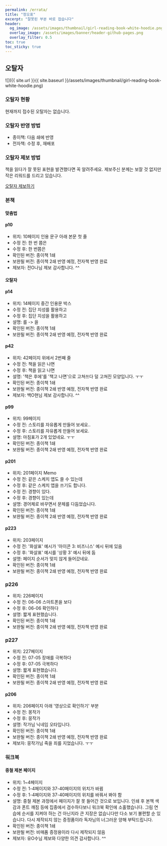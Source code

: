 ```yaml
---
permalink: /errata/
title: "정오표"
excerpt: "잘못된 부분 바로 잡습니다"
header:
  og_image: /assets/images/thumbnail/girl-reading-book-white-hoodie.png
  overlay_image: /assets/images/banner/header-github-pages.png
  overlay_filter: 0.5
toc: true
toc_sticky: true
---
```

## 오탈자

![]({{ site.url }}{{ site.baseurl }}/assets/images/thumbnail/girl-reading-book-white-hoodie.png)

### 오탈자 현황
<!-- 읽는 데 불편드려 죄송합니다.<br/> -->
현재까지 접수된 오탈자는 없습니다.

### 오탈자 반영 방법
* 종이책: 다음 쇄에 반영
* 전자책: 수정 후, 재배포

### 오탈자 제보 방법
책을 읽다가 잘 못된 표현을 발견했다면 꼭 알려주세요. 
제보주신 분께는 보잘 것 없지만 작은 리워드를 드리고 있습니다.

<a href="https://zzom.io/participation/#%EC%98%A4%ED%83%88%EC%9E%90-%EC%A0%9C%EB%B3%B4" target="_blank" class="btn btn--info btn--small">오탈자 제보하기</a>

<!-- 작성 포맷
### 000p
* 수정 내용: 
* 수정 전: 
* 수정 후: 
* 확인된 버전: 종이책 1쇄, 전자책 v1.0
* 보완될 버전: 종이책 2쇄, 전자책 v1.1

### 000p
* 제안 내용: 
* 원문: 
* 제안: 
* 적용 여부: 
* 참고: <a href="" target="_blank"></a>
* 확인된 버전: 종이책 1쇄, 전자책 v1.0
-->


### 본책

#### 맞춤법 

#### p10
- 위치: 10페이지 인용 문구 아래 본문 첫 줄
- 수정 전: 한 번 쯤은
- 수정 후: 한 번쯤은
- 확인된 버전: 종이책 1쇄
- 보완될 버전: 종이책 2쇄 반영 예정, 전자책 반영 완료
- 제보자: 전O나님 제보 감사합니다. ^^

#### 오탈자

#### p14
- 위치: 14페이지 중간 인용문 박스
- 수정 전: 집단 지성를 활용하고
- 수정 후: 집단 지성을 활용하고
- 설명: 를 -> 을
- 확인된 버전: 종이책 1쇄
- 보완될 버전: 종이책 2쇄 반영 예정, 전자책 반영 완료

#### p42
- 위치: 42페이지 위에서 2번째 줄
- 수정 전: 책을 읽은 나면
- 수정 후: 책을 읽고 나면
- 설명: '책은 후에'를 '책고 나면'으로 고쳐쓰다 덜 고쳐진 모양입니다. ㅜㅜ 
- 확인된 버전: 종이책 1쇄
- 보완될 버전: 종이책 2쇄 반영 예정, 전자책 반영 완료
- 제보자: 백O현님 제보 감사합니다. ^^

#### p99
- 위치: 99페이지
- 수정 전: 스토리를 자유롭게 만들어 보세요.. 
- 수정 후: 스토리를 자유롭게 만들어 보세요.
- 설명: 마침표가 2개 있었네요. ㅜㅜ 
- 확인된 버전: 종이책 1쇄
- 보완될 버전: 종이책 2쇄 반영 예정, 전자책 반영 완료

#### p201
- 위치: 201페이지 Memo
- 수정 전: 같은 스케치 앱도 쓸 수 있는데 
- 수정 후: 같은 스케치 앱을 쓰기도 합니다. 
- 수정 전: 경향이 있다.
- 수정 후: 경향이 있는데
- 설명: 경어체로 바꾸면서 문체를 다듬었습니다.
- 확인된 버전: 종이책 1쇄
- 보완될 버전: 종이책 2쇄 반영 예정, 전자책 반영 완료

#### p223
- 위치: 203페이지
- 수정 전: '화살표' 예시가 '아이콘 3: 비즈니스' 예시 뒤에 있음 
- 수정 후: '화살표' 예시를 '상황 3' 예시 뒤에 둠
- 설명: 페이지 순서가 맞지 않게 들어갔네요.
- 확인된 버전: 종이책 1쇄
- 보완될 버전: 종이책 2쇄 반영 예정, 전자책 반영 완료

### p226
- 위치: 226페이지
- 수정 전: 06-06 스마트폰을 보다
- 수정 후: 06-06 확인하다
- 설명: 짧게 표현했습니다.
- 확인된 버전: 종이책 1쇄
- 보완될 버전: 종이책 2쇄 반영 예정, 전자책 반영 완료

### p227
- 위치: 227페이지
- 수정 전: 07-05 장애를 극복하다
- 수정 후: 07-05 극복하다
- 설명: 짧게 표현했습니다.
- 확인된 버전: 종이책 1쇄
- 보완될 버전: 종이책 2쇄 반영 예정, 전자책 반영 완료

#### p206
- 위치: 206페이지 아래 '영상으로 확인하기' 부분
- 수정 전: 몽작가
- 수정 후: 뭉작가
- 설명: 작가님 닉네임 오타입니다. 
- 확인된 버전: 종이책 1쇄
- 보완될 버전: 종이책 2쇄 반영 예정, 전자책 반영 완료
- 제보자: 뭉작가님 죽을 죄를 지었습니다. ㅜㅜ
 
### 워크북

#### 중철 제본 페이지
- 위치: 1~4페이지 
- 수정 전: 1-4페이지와 37-40페이지의 위치가 바뀜
- 수정 후: 1-4페이지와 37-40페이지의 위치를 바꿔서 봐야 함
- 설명: 중철 제본 과정에서 페이지가 잘 못 들어간 것으로 보입니다. 인쇄 후 본책 색감과 폰트 깨짐 등에 집중에서 검수하다보니 워크북 확인에 소홀했습니다. 그림 연습에 순서를 지켜야 하는 건 아닌지라 큰 지장은 없습니다만 다소 보기 불편할 순 있습니다. 다시 제작되지 않는 증정품이라 독자님의 너그러운 양해 부탁드립니다.
- 확인된 버전: 종이책 1쇄
- 보완될 버전: 비매품 증정용이라 다시 제작되지 않음
- 제보자: 유O수님 제보와 다양한 의견 감사합니다. ^^